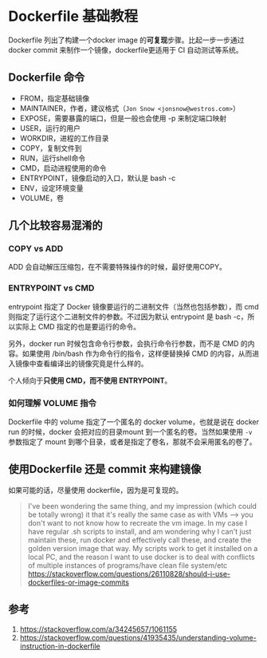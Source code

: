 # Dockerfile 基础教程


<!--
ID: 9d154744-0ed0-47d6-8382-4b2d9f706f3a
Status: publish
Date: 2017-06-27T15:24:19
Modified: 2020-05-16T11:44:26
wp_id: 188
-->


Dockerfile 列出了构建一个docker image 的**可复现**步骤。比起一步一步通过 docker commit 来制作一个镜像，dockerfile更适用于 CI 自动测试等系统。

## Dockerfile 命令

* FROM，指定基础镜像
* MAINTAINER，作者，建议格式（`Jon Snow <jonsnow@westros.com>`）
* EXPOSE，需要暴露的端口，但是一般也会使用 -p 来制定端口映射
* USER，运行的用户
* WORKDIR，进程的工作目录
* COPY，复制文件到
* RUN，运行shell命令
* CMD，启动进程使用的命令
* ENTRYPOINT，镜像启动的入口，默认是 bash -c
* ENV，设定环境变量
* VOLUME，卷

## 几个比较容易混淆的

### COPY vs ADD

ADD 会自动解压压缩包，在不需要特殊操作的时候，最好使用COPY。

### ENTRYPOINT vs CMD

entrypoint 指定了 Docker 镜像要运行的二进制文件（当然也包括参数），而 cmd 则指定了运行这个二进制文件的参数。不过因为默认 entrypoint 是 bash -c，所以实际上 CMD 指定的也是要运行的命令。

另外，docker run 时候包含命令行参数，会执行命令行参数，而不是 CMD 的内容。如果使用 /bin/bash 作为命令行的指令，这样便替换掉 CMD 的内容，从而进入镜像中查看编译出的镜像究竟是什么样的。

个人倾向于**只使用 CMD，而不使用 ENTRYPOINT**。

### 如何理解 VOLUME 指令

Dockerfile 中的 volume 指定了一个匿名的 docker volume，也就是说在 docker run 的时候，docker 会把对应的目录mount 到一个匿名的卷。当然如果使用 `-v` 参数指定了 mount 到哪个目录，或者是指定了卷名，那就不会采用匿名的卷了。

## 使用Dockerfile 还是 commit 来构建镜像

如果可能的话，尽量使用 dockerfile，因为是可复现的。

> I've been wondering the same thing, and my impression (which could be totally wrong) it that it's really the same case as with VMs --> you don't want to not know how to recreate the vm image. In my case I have regular .sh scripts to install, and am wondering why I can't just maintain these, run docker and effectively call these, and create the golden version image that way. My scripts work to get it installed on a local PC, and the reason I want to use docker is to deal with conflicts of multiple instances of programs/have clean file system/etc 
> https://stackoverflow.com/questions/26110828/should-i-use-dockerfiles-or-image-commits

## 参考

1. https://stackoverflow.com/a/34245657/1061155
2. https://stackoverflow.com/questions/41935435/understanding-volume-instruction-in-dockerfile